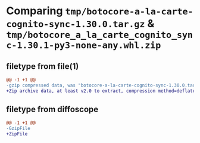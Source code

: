 # Comparing `tmp/botocore-a-la-carte-cognito-sync-1.30.0.tar.gz` & `tmp/botocore_a_la_carte_cognito_sync-1.30.1-py3-none-any.whl.zip`

## filetype from file(1)

```diff
@@ -1 +1 @@
-gzip compressed data, was "botocore-a-la-carte-cognito-sync-1.30.0.tar", last modified: Tue Jul  4 01:44:17 2023, max compression
+Zip archive data, at least v2.0 to extract, compression method=deflate
```

## filetype from diffoscope

```diff
@@ -1 +1 @@
-GzipFile
+ZipFile
```

